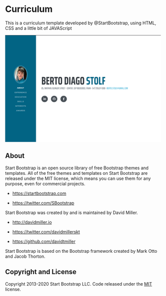 # Curriculum

This is a curriculum template developed by @StartBootstrap, using HTML, CSS and a little bit of JAVAScript

![Test](/assets/img/print.png)





## About
Start Bootstrap is an open source library of free Bootstrap themes and templates. All of the free themes and templates on Start Bootstrap are released under the MIT license, which means you can use them for any purpose, even for commercial projects.

* https://startbootstrap.com

* https://twitter.com/SBootstrap

Start Bootstrap was created by and is maintained by David Miller.

* http://davidmiller.io

* https://twitter.com/davidmillerskt

* https://github.com/davidtmiller

Start Bootstrap is based on the Bootstrap framework created by Mark Otto and Jacob Thorton.

## Copyright and License
Copyright 2013-2020 Start Bootstrap LLC. Code released under the [MIT](https://www.mit.edu/) license.
